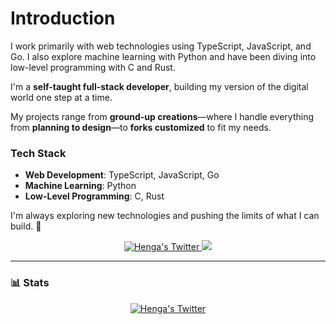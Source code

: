 # Introduction

I work primarily with web technologies using TypeScript, JavaScript, and Go. I also explore machine learning with Python and have been diving into low-level programming with C and Rust.

I'm a **self-taught full-stack developer**, building my version of the digital world one step at a time.  

My projects range from **ground-up creations**—where I handle everything from **planning to design**—to **forks customized** to fit my needs.  

### Tech Stack  
- **Web Development**: TypeScript, JavaScript, Go  
- **Machine Learning**: Python  
- **Low-Level Programming**: C, Rust  

I'm always exploring new technologies and pushing the limits of what I can build. 🚀  


<div align="center">
  <a href="http://x.com/0xH3N64">
    <img src="https://img.shields.io/badge/follow-%40henga%200-1DA1F2?label=Twitter&logo=twitter&style=for-the-badge&color=blue" alt="Henga's Twitter"/>
  </a>
  <a href="https://github.com/hengadev/github-profile-views-counter">
    <img src="https://komarev.com/ghpvc/?username=hengadev&style=for-the-badge&color=red">
  </a>
</div>

--- 

### 📊 Stats


<div align="center">
<a href="https://github.com/hengadev">
  <img src="https://github-readme-stats.vercel.app/api?username=hengadev&show_icons=true&include_all_commits=true&count_private=true" alt="Henga's Twitter"/>
</a>
</div> 
